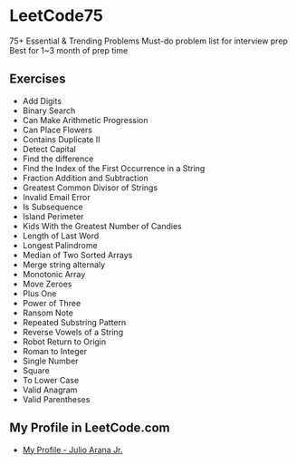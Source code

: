 # LeetCode75

75+ Essential &amp; Trending Problems Must-do problem list for interview prep Best for 1~3 month of prep time

## Exercises

- Add Digits
- Binary Search
- Can Make Arithmetic Progression
- Can Place Flowers
- Contains Duplicate II
- Detect Capital
- Find the difference
- Find the Index of the First Occurrence in a String
- Fraction Addition and Subtraction
- Greatest Common Divisor of Strings
- Invalid Email Error
- Is Subsequence
- Island Perimeter
- Kids With the Greatest Number of Candies
- Length of Last Word
- Longest Palindrome
- Median of Two Sorted Arrays
- Merge string alternaly
- Monotonic Array
- Move Zeroes
- Plus One
- Power of Three
- Ransom Note
- Repeated Substring Pattern
- Reverse Vowels of a String
- Robot Return to Origin
- Roman to Integer
- Single Number
- Square
- To Lower Case
- Valid Anagram
- Valid Parentheses

## My Profile in LeetCode.com

- [My Profile - Julio Arana Jr.](https://leetcode.com/u/julioaranajr/)
